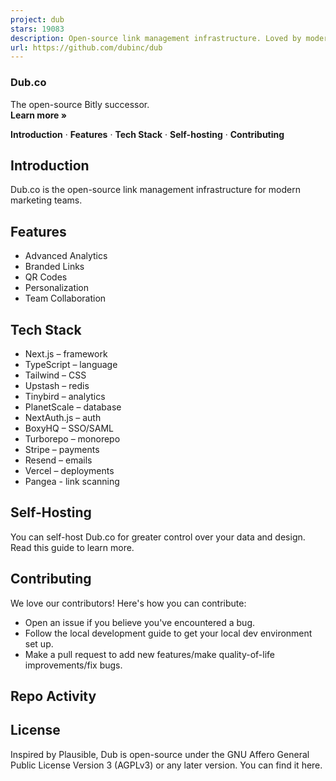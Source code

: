 ```yaml
---
project: dub
stars: 19083
description: Open-source link management infrastructure. Loved by modern marketing teams like Vercel, Raycast, and Perplexity.
url: https://github.com/dubinc/dub
---
```


### Dub.co

The open-source Bitly successor.  
**Learn more »**  
  
**Introduction** · **Features** · **Tech Stack** · **Self-hosting** · **Contributing**

  

Introduction
------------

Dub.co is the open-source link management infrastructure for modern marketing teams.

Features
--------

-   Advanced Analytics
-   Branded Links
-   QR Codes
-   Personalization
-   Team Collaboration

Tech Stack
----------

-   Next.js – framework
-   TypeScript – language
-   Tailwind – CSS
-   Upstash – redis
-   Tinybird – analytics
-   PlanetScale – database
-   NextAuth.js – auth
-   BoxyHQ – SSO/SAML
-   Turborepo – monorepo
-   Stripe – payments
-   Resend – emails
-   Vercel – deployments
-   Pangea - link scanning

Self-Hosting
------------

You can self-host Dub.co for greater control over your data and design. Read this guide to learn more.

Contributing
------------

We love our contributors! Here's how you can contribute:

-   Open an issue if you believe you've encountered a bug.
-   Follow the local development guide to get your local dev environment set up.
-   Make a pull request to add new features/make quality-of-life improvements/fix bugs.

Repo Activity
-------------

License
-------

Inspired by Plausible, Dub is open-source under the GNU Affero General Public License Version 3 (AGPLv3) or any later version. You can find it here.
